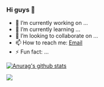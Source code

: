 ### Hi guys 👋

- 🔭 I’m currently working on ...
- 🌱 I’m currently learning ...
- 👯 I’m looking to collaborate on ...
- 📫 How to reach me: <a href='mailto:2430202306@qq.com'>Email</a>
- ⚡ Fun fact: ...


[![Anurag's github stats](https://github-readme-stats.vercel.app/api?username=newhoo&theme=tokyonight&hide=commits)](https://github.com/anuraghazra/github-readme-stats)

<img src="https://visitor-badge.glitch.me/badge?page_id=newhoo" />

<!-- 
- 🔭 I’m currently working on ...
- 🌱 I’m currently learning ...
- 👯 I’m looking to collaborate on ...
- 🤔 I’m looking for help with ...
- 💬 Ask me about ...
- 📫 How to reach me: ...
- 😄 Pronouns: ...
- ⚡ Fun fact: ... 
-->
